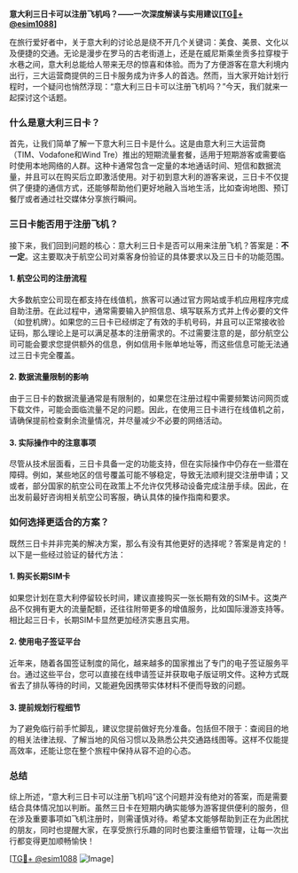 **意大利三日卡可以注册飞机吗？——一次深度解读与实用建议[[TG💪+ @esim1088](https://t.me/s/esim1088)]**

在旅行爱好者中，关于意大利的讨论总是绕不开几个关键词：美食、美景、文化以及便捷的交通。无论是漫步在罗马的古老街道上，还是在威尼斯乘坐贡多拉穿梭于水巷之间，意大利总能给人带来无尽的惊喜和体验。而为了方便游客在意大利境内出行，三大运营商提供的三日卡服务成为许多人的首选。然而，当大家开始计划行程时，一个疑问也悄然浮现：“意大利三日卡可以注册飞机吗？”今天，我们就来一起探讨这个话题。

### 什么是意大利三日卡？

首先，让我们简单了解一下意大利三日卡是什么。这是由意大利三大运营商（TIM、Vodafone和Wind Tre）推出的短期流量套餐，适用于短期游客或需要临时使用本地网络的人群。这种卡通常包含一定量的本地通话时间、短信和数据流量，并且可以在购买后立即激活使用。对于初到意大利的游客来说，三日卡不仅提供了便捷的通信方式，还能够帮助他们更好地融入当地生活，比如查询地图、预订餐厅或者通过社交媒体分享旅行瞬间。

### 三日卡能否用于注册飞机？

接下来，我们回到问题的核心：意大利三日卡是否可以用来注册飞机？答案是：**不一定**。这主要取决于航空公司对乘客身份验证的具体要求以及三日卡的功能范围。

#### 1. 航空公司的注册流程
大多数航空公司现在都支持在线值机，旅客可以通过官方网站或手机应用程序完成自助注册。在此过程中，通常需要输入护照信息、填写联系方式并上传必要的文件（如登机牌）。如果您的三日卡已经绑定了有效的手机号码，并且可以正常接收验证码，那么理论上是可以满足基本的注册需求的。不过需要注意的是，部分航空公司可能会要求您提供额外的信息，例如信用卡账单地址等，而这些信息可能无法通过三日卡完全覆盖。

#### 2. 数据流量限制的影响
由于三日卡的数据流量通常是有限制的，如果您在注册过程中需要频繁访问网页或下载文件，可能会面临流量不足的问题。因此，在使用三日卡进行在线值机之前，请确保提前检查剩余流量情况，并尽量减少不必要的网络活动。

#### 3. 实际操作中的注意事项
尽管从技术层面看，三日卡具备一定的功能支持，但在实际操作中仍存在一些潜在障碍。例如，某些地区的信号覆盖可能不够稳定，导致无法顺利提交注册申请；又或者，部分国家的航空公司在政策上不允许仅凭移动设备完成注册手续。因此，在出发前最好咨询相关航空公司客服，确认具体的操作指南和要求。

### 如何选择更适合的方案？

既然三日卡并非完美的解决方案，那么有没有其他更好的选择呢？答案是肯定的！以下是一些经过验证的替代方法：

#### 1. 购买长期SIM卡
如果您计划在意大利停留较长时间，建议直接购买一张长期有效的SIM卡。这类产品不仅拥有更大的流量配额，还往往附带更多的增值服务，比如国际漫游支持等。相比起三日卡，长期SIM卡显然更加经济实惠且实用。

#### 2. 使用电子签证平台
近年来，随着各国签证制度的简化，越来越多的国家推出了专门的电子签证服务平台。通过这些平台，您可以直接在线申请签证并获取电子版证明文件。这种方式既省去了排队等待的时间，又能避免因携带实体材料不便而导致的问题。

#### 3. 提前规划行程细节
为了避免临行前手忙脚乱，建议您提前做好充分准备。包括但不限于：查阅目的地的相关法律法规、了解当地的风俗习惯以及熟悉公共交通路线图等。这样不仅能提高效率，还能让您在整个旅程中保持从容不迫的心态。

### 总结

综上所述，“意大利三日卡可以注册飞机吗”这个问题并没有绝对的答案，而是需要结合具体情况加以判断。虽然三日卡在短期内确实能够为游客提供便利的服务，但在涉及重要事项如飞机注册时，则需谨慎对待。希望本文能够帮助到正在为此困扰的朋友，同时也提醒大家，在享受旅行乐趣的同时也要注重细节管理，让每一次出行都变得更加顺畅愉快！

[[TG💪+ @esim1088](https://t.me/s/esim1088) ![Image](https://i.postimg.cc/4NQfJmqS/Snipaste-2025-05-13-00-14-12.png)]